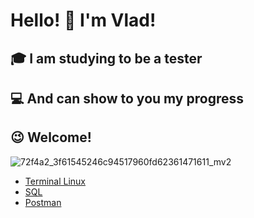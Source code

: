 Hello! :wave: I'm Vlad!
========================================================
:mortar_board: I am studying to be a tester 
--------------------------------------------------------
:computer: And can show to you my progress
--------------------------------------------------------
:wink: Welcome! 
--------------------------------------------------------

![72f4a2_3f61545246c94517960fd62361471611_mv2](https://user-images.githubusercontent.com/101735229/174901560-44999e1b-c46d-47c2-a02b-7f6a44ec75c4.gif)

* [Terminal Linux](https://github.com/SolovyevVlad/HomeWork_Terminal_Linux)
* [SQL](https://github.com/SolovyevVlad/HomeWork_SQL)
* [Postman](https://github.com/SolovyevVlad/HomeWork_Postman)
